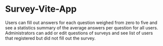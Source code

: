 # Survey-Vite-App
 Users can fill out answers for each question weighed from zero to five and see a statistics summary of the average answers per question for all users. Administrators can add or edit questions of surveys and see list of users that registered but did not fill out the survey.
